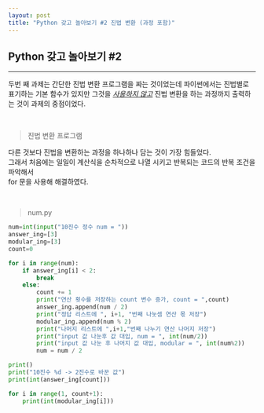 ```yaml
---
layout: post
title: "Python 갖고 놀아보기 #2 진법 변환 (과정 포함)"
---
```


Python 갖고 놀아보기 #2
---
---
두번 째 과제는 간단한 진법 변환 프로그램을 짜는 것이었는데
파이썬에서는 진법별로 표기하는 기본 함수가 있지만 그것을 <u>_사용하지 않고_</u>
진법 변환을 하는 과정까지 출력하는 것이 과제의 중점이었다.

<br>

> 진법 변환 프로그램

다른 것보다 진법을 변환하는 과정을 하나하나 담는 것이 가장 힘들었다.
<br>그래서 처음에는 일일이 계산식을 순차적으로 나열 시키고 반복되는 코드의 반복 조건을 파악해서
<br>for 문을 사용해 해결하였다.


<br>

> num.py

```python
num=int(input("10진수 정수 num = "))
answer_ing=[3]
modular_ing=[3]
count=0

for i in range(num):
    if answer_ing[i] < 2:
        break
    else:
        count += 1
        print("연산 횟수를 저장하는 count 변수 증가, count = ",count)
        answer_ing.append(num / 2)
        print("정답 리스트에 ", i+1, "번째 나눗셈 연산 몫 저장")
        modular_ing.append(num % 2)
        print("나머지 리스트에 ",i+1,"번째 나누기 연산 나머지 저장")
        print("input 값 나눈후 값 대입, num = ", int(num/2))
        print("input 값 나눈 후 나머지 값 대입, modular = ", int(num%2))
        num = num / 2

print()
print("10진수 %d -> 2진수로 바꾼 값")
print(int(answer_ing[count]))

for i in range(1, count+1):
    print(int(modular_ing[i]))

```